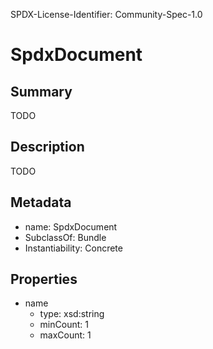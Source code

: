SPDX-License-Identifier: Community-Spec-1.0

# SpdxDocument

## Summary

TODO

## Description

TODO

## Metadata

- name: SpdxDocument
- SubclassOf: Bundle
- Instantiability: Concrete

## Properties

- name
  - type: xsd:string
  - minCount: 1
  - maxCount: 1

